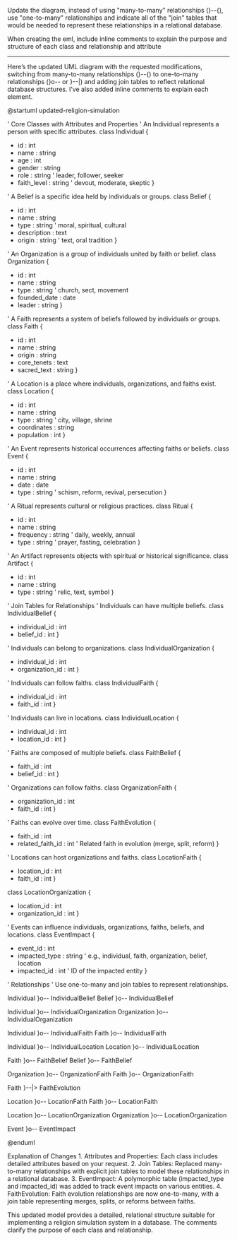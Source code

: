 
Update the diagram,
instead of using "many-to-many" relationships (}--{), use "one-to-many" relationships and indicate all of the "join" tables that would be needed to represent these relationships in a relational database.

When creating the eml, include inline comments to explain the purpose and structure of each class and relationship and attribute

---

Here’s the updated UML diagram with the requested modifications, switching from many-to-many relationships (}--{) to one-to-many relationships (}o-- or }--|) and adding join tables to reflect relational database structures. I’ve also added inline comments to explain each element.

@startuml updated-religion-simulation

' Core Classes with Attributes and Properties
' An Individual represents a person with specific attributes.
class Individual {
  + id : int
  + name : string
  + age : int
  + gender : string
  + role : string         ' leader, follower, seeker
  + faith_level : string  ' devout, moderate, skeptic
}

' A Belief is a specific idea held by individuals or groups.
class Belief {
  + id : int
  + name : string
  + type : string          ' moral, spiritual, cultural
  + description : text
  + origin : string        ' text, oral tradition
}

' An Organization is a group of individuals united by faith or belief.
class Organization {
  + id : int
  + name : string
  + type : string          ' church, sect, movement
  + founded_date : date
  + leader : string
}

' A Faith represents a system of beliefs followed by individuals or groups.
class Faith {
  + id : int
  + name : string
  + origin : string
  + core_tenets : text
  + sacred_text : string
}

' A Location is a place where individuals, organizations, and faiths exist.
class Location {
  + id : int
  + name : string
  + type : string          ' city, village, shrine
  + coordinates : string
  + population : int
}

' An Event represents historical occurrences affecting faiths or beliefs.
class Event {
  + id : int
  + name : string
  + date : date
  + type : string          ' schism, reform, revival, persecution
}

' A Ritual represents cultural or religious practices.
class Ritual {
  + id : int
  + name : string
  + frequency : string     ' daily, weekly, annual
  + type : string          ' prayer, fasting, celebration
}

' An Artifact represents objects with spiritual or historical significance.
class Artifact {
  + id : int
  + name : string
  + type : string          ' relic, text, symbol
}

' Join Tables for Relationships
' Individuals can have multiple beliefs.
class IndividualBelief {
  + individual_id : int
  + belief_id : int
}

' Individuals can belong to organizations.
class IndividualOrganization {
  + individual_id : int
  + organization_id : int
}

' Individuals can follow faiths.
class IndividualFaith {
  + individual_id : int
  + faith_id : int
}

' Individuals can live in locations.
class IndividualLocation {
  + individual_id : int
  + location_id : int
}

' Faiths are composed of multiple beliefs.
class FaithBelief {
  + faith_id : int
  + belief_id : int
}

' Organizations can follow faiths.
class OrganizationFaith {
  + organization_id : int
  + faith_id : int
}

' Faiths can evolve over time.
class FaithEvolution {
  + faith_id : int
  + related_faith_id : int ' Related faith in evolution (merge, split, reform)
}

' Locations can host organizations and faiths.
class LocationFaith {
  + location_id : int
  + faith_id : int
}

class LocationOrganization {
  + location_id : int
  + organization_id : int
}

' Events can influence individuals, organizations, faiths, beliefs, and locations.
class EventImpact {
  + event_id : int
  + impacted_type : string ' e.g., individual, faith, organization, belief, location
  + impacted_id : int      ' ID of the impacted entity
}

' Relationships
' Use one-to-many and join tables to represent relationships.

Individual }o-- IndividualBelief
Belief }o-- IndividualBelief

Individual }o-- IndividualOrganization
Organization }o-- IndividualOrganization

Individual }o-- IndividualFaith
Faith }o-- IndividualFaith

Individual }o-- IndividualLocation
Location }o-- IndividualLocation

Faith }o-- FaithBelief
Belief }o-- FaithBelief

Organization }o-- OrganizationFaith
Faith }o-- OrganizationFaith

Faith }--|> FaithEvolution

Location }o-- LocationFaith
Faith }o-- LocationFaith

Location }o-- LocationOrganization
Organization }o-- LocationOrganization

Event }o-- EventImpact

@enduml

Explanation of Changes
	1.	Attributes and Properties: Each class includes detailed attributes based on your request.
	2.	Join Tables: Replaced many-to-many relationships with explicit join tables to model these relationships in a relational database.
	3.	EventImpact: A polymorphic table (impacted_type and impacted_id) was added to track event impacts on various entities.
	4.	FaithEvolution: Faith evolution relationships are now one-to-many, with a join table representing merges, splits, or reforms between faiths.

This updated model provides a detailed, relational structure suitable for implementing a religion simulation system in a database. The comments clarify the purpose of each class and relationship.
